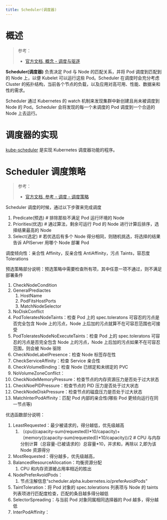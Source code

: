 ```yaml
---
title: Scheduler(调度器)
---
```


# 概述

> 参考：
>
> - [官方文档, 概念 - 调度与驱逐](https://kubernetes.io/docs/concepts/scheduling-eviction/)

**Scheduler(调度器)** 负责决定 Pod 与 Node 的匹配关系，并将 Pod 调度到匹配到的 Node 上，以便 Kubelet 可以运行这些 Pod。Scheduler 在调度时会充分考虑 Cluster 的拓扑结构，当前各个节点的负载，以及应用对高可用、性能、数据亲和性的需求。

Scheduler 通过 Kubernetes 的 watch 机制来发现集群中新创建且尚未被调度到 Node 的 Pod。Scheduler 会将发现的每一个未调度的 Pod 调度到一个合适的 Node 上去运行。

# 调度器的实现

[kube-scheduler](/docs/10.云原生/Kubernetes/Scheduling/kube-scheduler%20实现调度器的程序.md) 是实现 Kubernetes 调度器功能的程序。

# Scheduler 调度策略

> 参考：
>
> - [官方文档, 参考 - 调度 - 调度策略](https://kubernetes.io/docs/reference/scheduling/policies/)

Scheduler 调度的时候，通过以下步骤来完成调度

1. Predicate(预选) # 排除那些不满足 Pod 运行环境的 Node
2. Priorities(优选) # 通过算法，剩余可运行 Pod 的 Node 进行计算后排序，选择结果最高的 Node
3. Select(选定) # 若优选后有多个 Node 得分相同，则随机挑选，将选择的结果告诉 APIServer 用哪个 Node 部署 Pod

调度倾向性：亲合性 Affinity，反亲合性 AntiAffinity，污点 Taints，容忍度 Tolerations

预选策略部分说明：预选策略中需要检查所有项，其中任意一项不通过，则不满足部署条件

1. CheckNodeCondition
2. GeneralPrediactes
   1. HostName
   2. PodFitsHostPorts
   3. MatchNodeSelector
3. NoDiskConflict
4. PodToleratesNodeTaints：检查 Pod 上的 spec.toleratons 可容忍的污点是否完全包含 Node 上的污点，Node 上后加的污点就算不在可容忍范围也可接受
5. PodToleratesNodeNoExecuteTaints：检查 Pod 上的 spec.toleratons 可容忍的污点是否完全包含 Node 上的污点，Node 上后加的污点如果不在可容忍范围，则会被 Node 驱除
6. CheckNodeLabelPresence：检查 Node 标签存在性
7. CheckServiceAffinity：检查 Service 亲合性
8. CheckVolumeBinding：检查 Node 已绑定和未绑定的 PVC
9. NoVolumeZoneConflict：
10. CheckNodeMemoryPressure：检查节点的内存资源压力是否处于过大状态
11. CheckNoePIDPressure：检查节点的 PID 压力是否处于过大状态
12. CheckNodeDiskPressure：检查节点的磁盘压力是否处于过大状态
13. MatchInterPodAffinity：匹配 Pod 内部的亲合性(哪些 Pod 更倾向运行在同一节点等)

优选函数部分说明：

1. LeastRequested：最少被请求的，得分越低，优先级越高
   1. （cpu((capacity-sum(requested))*10/capacity)+（memory((capacity-sum(requested))*10/capacity))/2 # CPU 与内存分别计算（总容量-已被请求的）总容量\*10，并求和，再除以 2,即为该 Node 资源得分
2. MostRequested：得分越多，优先级越高，
3. BalancedResourceAllocation：均衡资源分配
   1. CPU 和内存资源被占用率相近的胜出
4. NodePreferAvoidPods：
   1. 节点注解信息“scheduler.alpha.kubernetes.io/preferAvoidPods”
5. TaintToleration：将 Pod 对象的 spec.tolerations 列表项与 Node 的 taints 列表项进行匹配度检查，匹配的条目越多得分越低
6. SelectorSpreading：与当前 Pod 对象同属相同选择器的 Pod 越多，得分越低
7. InterPodAffinity：
